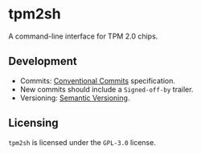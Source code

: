 # tpm2sh

A command-line interface for TPM 2.0 chips.

## Development

* Commits: [Conventional Commits](https://www.conventionalcommits.org/en/v1.0.0/)
  specification.
* New commits should include a `Signed-off-by` trailer.
* Versioning: [Semantic Versioning](https://semver.org/).


## Licensing

`tpm2sh` is licensed under the `GPL-3.0` license.
